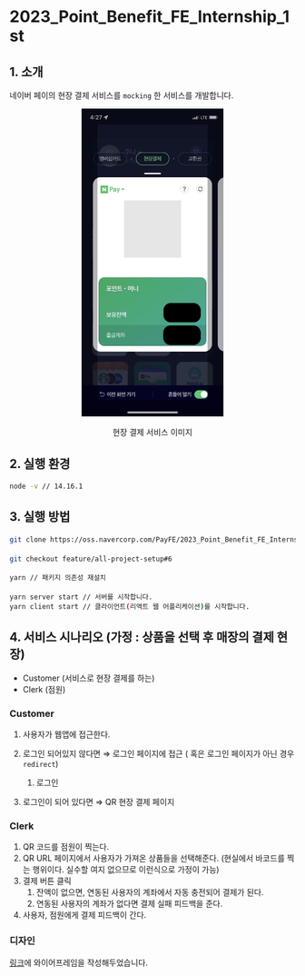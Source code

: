 # 2023_Point_Benefit_FE_Internship_1st

## 1. 소개

네이버 페이의 현장 결제 서비스를 `mocking` 한 서비스를 개발합니다.

<p align="center">
    <img src="assets/현장결제사진.jpeg" width="250px">
    <p align="center">현장 결제 서비스 이미지</p>
</p>

## 2. 실행 환경

```bash
node -v // 14.16.1
```

## 3. 실행 방법

```bash
git clone https://oss.navercorp.com/PayFE/2023_Point_Benefit_FE_Internship_1st.git

git checkout feature/all-project-setup#6

yarn // 패키지 의존성 재설치

yarn server start // 서버를 시작합니다.
yarn client start // 클라이언트(리액트 웹 어플리케이션)를 시작합니다.
```

## 4. 서비스 시나리오 (가정 : 상품을 선택 후 매장의 결제 현장)

-   Customer (서비스로 현장 결제를 하는)
-   Clerk (점원)

### Customer

1.  사용자가 웹앱에 접근한다.

1.  로그인 되어있지 않다면 ⇒ 로그인 페이지에 접근 ( 혹은 로그인 페이지가 아닌 경우 `redirect`)
    1. 로그인
1.  로그인이 되어 있다면 ⇒ QR 현장 결제 페이지

### Clerk

1. QR 코드를 점원이 찍는다.
2. QR URL 페이지에서 사용자가 가져온 상품들을 선택해준다. (현실에서 바코드를 찍는 행위이다. 실수할 여지 없으므로 이런식으로 가정이 가능)
3. 결제 버튼 클릭
    1. 잔액이 없으면, 연동된 사용자의 계좌에서 자동 충전되어 결제가 된다.
    2. 연동된 사용자의 계좌가 없다면 결제 실패 피드백을 준다.
4. 사용자, 점원에게 결제 피드백이 간다.

### 디자인

[링크](https://www.figma.com/file/Ugz9cPI4BV06I1bTQnVt9v/NFP?node-id=0%3A1&t=MckBLduyv7ixmEaP-0)에 와이어프레임을 작성해두었습니다.
